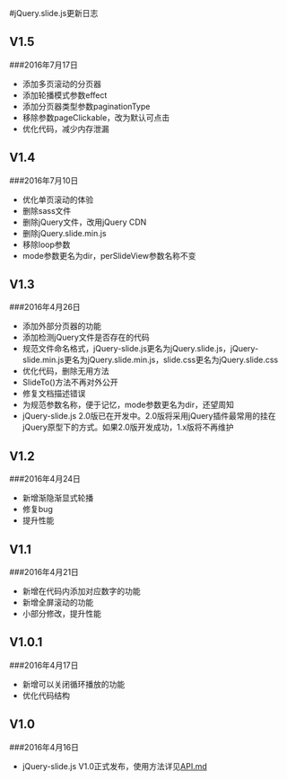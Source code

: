 #jQuery.slide.js更新日志

V1.5
---
###2016年7月17日
- 添加多页滚动的分页器
- 添加轮播模式参数effect
- 添加分页器类型参数paginationType
- 移除参数pageClickable，改为默认可点击
- 优化代码，减少内存泄漏

V1.4
---
###2016年7月10日
- 优化单页滚动的体验
- 删除sass文件
- 删除jQuery文件，改用jQuery CDN
- 删除jQuery.slide.min.js
- 移除loop参数
- mode参数更名为dir，perSlideView参数名称不变

V1.3
---
###2016年4月26日
- 添加外部分页器的功能
- 添加检测jQuery文件是否存在的代码
- 规范文件命名格式，jQuery-slide.js更名为jQuery.slide.js，jQuery-slide.min.js更名为jQuery.slide.min.js，slide.css更名为jQuery.slide.css
- 优化代码，删除无用方法
- SlideTo()方法不再对外公开
- 修复文档描述错误
- 为规范参数名称，便于记忆，mode参数更名为dir，还望周知
- jQuery-slide.js 2.0版已在开发中。2.0版将采用jQuery插件最常用的挂在jQuery原型下的方式。如果2.0版开发成功，1.x版将不再维护

V1.2
---
###2016年4月24日
- 新增渐隐渐显式轮播
- 修复bug
- 提升性能

V1.1
---
###2016年4月21日
- 新增在代码内添加对应数字的功能
- 新增全屏滚动的功能
- 小部分修改，提升性能

V1.0.1
---
###2016年4月17日
- 新增可以关闭循环播放的功能
- 优化代码结构

V1.0
---
###2016年4月16日
- jQuery-slide.js V1.0正式发布，使用方法详见[API.md](https://github.com/linzb93/slide/blob/master/API.md)